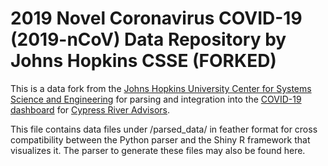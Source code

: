 # 2019 Novel Coronavirus COVID-19 (2019-nCoV) Data Repository by Johns Hopkins CSSE (FORKED)

This is a data fork from the [Johns Hopkins University Center for Systems Science and Engineering](https://github.com/CSSEGISandData/COVID-19) for parsing and integration into the [COVID-19 dashboard](https://cypressriveradvisors.shinyapps.io/covid-19/) for [Cypress River Advisors](https://www.cypressriveradvisors.com/). 

This file contains data files under /parsed_data/ in feather format for cross compatibility between the Python parser and the Shiny R framework that visualizes it. The parser to generate these files may also be found here.
